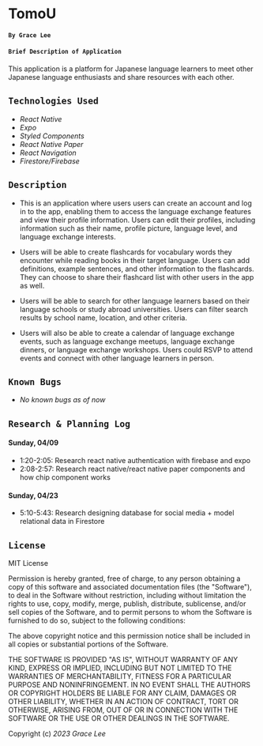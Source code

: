 # TomoU

#### `By Grace Lee`

#### `Brief Description of Application`

This application is a platform for Japanese language learners to meet other Japanese language enthusiasts and share resources with each other.

## `Technologies Used`

- _React Native_
- _Expo_
- _Styled Components_
- _React Native Paper_
- _React Navigation_
- _Firestore/Firebase_

## `Description`

- This is an application where users users can create an account and log in to the app, enabling them to access the language exchange features and view their profile information. Users can edit their profiles, including information such as their name, profile picture, language level, and language exchange interests.

- Users will be able to create flashcards for vocabulary words they encounter while reading books in their target language. Users can add definitions, example sentences, and other information to the flashcards. They can choose to share their flashcard list with other users in the app as well.

- Users will be able to search for other language learners based on their language schools or study abroad universities. Users can filter search results by school name, location, and other criteria.

- Users will also be able to create a calendar of language exchange events, such as language exchange meetups, language exchange dinners, or language exchange workshops. Users could RSVP to attend events and connect with other language learners in person.

## `Known Bugs`

- _No known bugs as of now_

## `Research & Planning Log`

#### Sunday, 04/09

- 1:20-2:05: Research react native authentication with firebase and expo
- 2:08-2:57: Research react native/react native paper components and how chip component works

#### Sunday, 04/23

- 5:10-5:43: Research designing database for social media + model relational data in Firestore

## `License`

MIT License

Permission is hereby granted, free of charge, to any person obtaining a copy
of this software and associated documentation files (the "Software"), to deal
in the Software without restriction, including without limitation the rights
to use, copy, modify, merge, publish, distribute, sublicense, and/or sell
copies of the Software, and to permit persons to whom the Software is
furnished to do so, subject to the following conditions:

The above copyright notice and this permission notice shall be included in all
copies or substantial portions of the Software.

THE SOFTWARE IS PROVIDED "AS IS", WITHOUT WARRANTY OF ANY KIND, EXPRESS OR
IMPLIED, INCLUDING BUT NOT LIMITED TO THE WARRANTIES OF MERCHANTABILITY,
FITNESS FOR A PARTICULAR PURPOSE AND NONINFRINGEMENT. IN NO EVENT SHALL THE
AUTHORS OR COPYRIGHT HOLDERS BE LIABLE FOR ANY CLAIM, DAMAGES OR OTHER
LIABILITY, WHETHER IN AN ACTION OF CONTRACT, TORT OR OTHERWISE, ARISING FROM,
OUT OF OR IN CONNECTION WITH THE SOFTWARE OR THE USE OR OTHER DEALINGS IN THE
SOFTWARE.

Copyright (c) _2023_ _Grace Lee_
